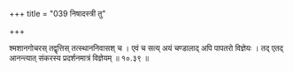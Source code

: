 +++
title = "039 निषादस्त्री तु"

+++

श्मशानगोचरस् तद्वृत्तिस् तत्स्थाननिवासश् च । एवं च सत्य् अयं चण्डालाद् अपि पापतरो विज्ञेयः । तद् एतद् आनन्त्यात् संकरस्य प्रदर्शनमात्रं विज्ञेयम् ॥ १०.३९ ॥